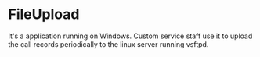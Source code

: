 # FileUpload

It's a application running on Windows. Custom service staff use it to upload the call records periodically to the linux server running vsftpd.
